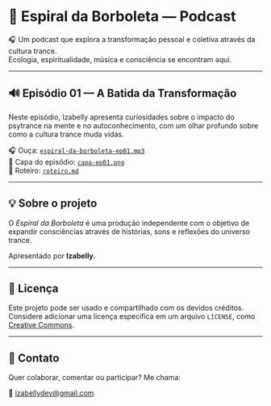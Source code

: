 # 🦋 Espiral da Borboleta — Podcast

🎧 Um podcast que explora a transformação pessoal e coletiva através da cultura trance.  
Ecologia, espiritualidade, música e consciência se encontram aqui.

---

## 🔊 Episódio 01 — A Batida da Transformação

Neste episódio, Izabelly apresenta curiosidades sobre o impacto do psytrance na mente e no autoconhecimento, com um olhar profundo sobre como a cultura trance muda vidas.

🎧 Ouça: [`espiral-da-borboleta-ep01.mp3`](./episode-01/imagem/capa-ep01.png)  
📸 Capa do episódio: [`capa-ep01.png`](./episode-01/imagem/capa-ep01.png)  
📜 Roteiro: [`roteiro.md`](./episode-01/roteiro.md)

---

## 💡 Sobre o projeto

O *Espiral da Borboleta* é uma produção independente com o objetivo de expandir consciências através de histórias, sons e reflexões do universo trance.  

Apresentado por **Izabelly**.

---

## 📌 Licença

Este projeto pode ser usado e compartilhado com os devidos créditos.  
Considere adicionar uma licença específica em um arquivo `LICENSE`, como [Creative Commons](https://creativecommons.org/licenses/).

---

## 📲 Contato

Quer colaborar, comentar ou participar? Me chama:

📧 izabellydev@gmail.com
